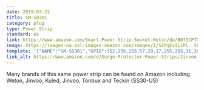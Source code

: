 ```yaml
---
date: 2019-03-22
title: SM-S0301
category: plug
type: Power Strip
standard: us
link: https://www.amazon.com/Smart-Power-Strip-Socket-Weton/dp/B073CPTM49
image: https://images-na.ssl-images-amazon.com/images/I/51PqExIi1PL._SL1000_.jpg
template: '{"NAME":"SM-SO301","GPIO":[52,255,255,57,29,17,255,255,31,30,32,255,25],"FLAG":0,"BASE":18}' 
link_alt: https://www.amazon.com/d/Surge-Protector-Power-Strips/Jinvoo-Protector-Outlets-Required-Google/B071ZGDDQG
---
```


Many brands of this same power strip can be found on Amazon including Weton, Jinvoo, Kuled, Jinvoo, Tonbux and Teckin (SS30-US)






